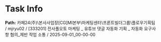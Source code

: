 # Task Info

**Path:** 카페24(주)\본사사업장\[CG]MI본부\마케팅센터\프론트빌더그룹\플로우기획팀 / mjryu02 / [333201] 전사풀오토 마케팅 _ 유튜브 댓글 자동화 기획 _ 자동화 요구사항 협의_제반 작업 소통 / 2025-09-01_00-00-00

